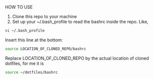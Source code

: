 HOW TO USE 

1. Clone this repo to your machine
2. Set up your ~/.bash_profile to read the bashrc inside the repo. Like,

```bash
vi ~/.bash_profile
```

Insert this line at the bottom:
```bash
source LOCATION_OF_CLONED_REPO/bashrc
```


Replace LOCATION_OF_CLONED_REPO by the actual location of cloned dotfiles, for me it is 
```bash
source ~/dotfiles/bashrc
```
